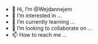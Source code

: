 - 👋 Hi, I’m @Wejdannejem
- 👀 I’m interested in ...
- 🌱 I’m currently learning ...
- 💞️ I’m looking to collaborate on ...
- 📫 How to reach me ...

<!---
Wejdannejem/Wejdannejem is a ✨ special ✨ repository because its `README.md` (this file) appears on your GitHub profile.
You can click the Preview link to take a look at your changes.
--->
